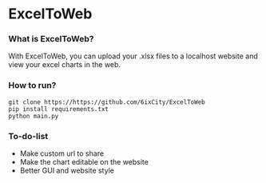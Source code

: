 # ExcelToWeb

### What is ExcelToWeb?
With ExcelToWeb, you can upload your .xlsx files to a
localhost website and view your excel charts in the web.

### How to run?
```
git clone https://https://github.com/6ixCity/ExcelToWeb
pip install requirements.txt
python main.py
```

### To-do-list
- Make custom url to share
- Make the chart editable on the website
- Better GUI and website style
